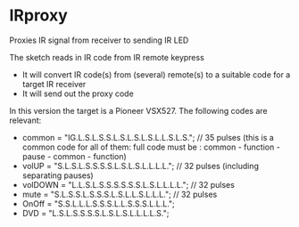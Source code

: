 IRproxy
=======

Proxies IR signal from receiver to sending IR LED

The sketch reads in IR code from IR remote keypress
- It will convert IR code(s) from (several) remote(s) to a suitable code for a target IR receiver
- It will send out the proxy code

In this version the target is a Pioneer VSX527. The following codes are relevant:
- common = "IG.L.S.L.S.S.L.S.L.S.L.S.L.L.S.L.S.";    // 35 pulses (this is a common code for all of them: full code must be : common - function - pause - common - function)
- volUP = "S.L.S.L.S.S.S.S.L.S.L.S.L.L.L.L.";       // 32 pulses  (including separating pauses) 
- volDOWN = "L.L.S.L.S.S.S.S.S.S.L.S.L.L.L.L.";       // 32 pulses
- mute = "S.L.S.S.L.S.S.S.L.S.L.L.S.L.L.L.";       // 32 pulses
- OnOff = "S.S.L.L.L.S.S.S.L.L.S.S.S.L.L.L.";
- DVD = "L.S.L.S.S.S.S.L.S.L.S.L.L.L.L.S.";




